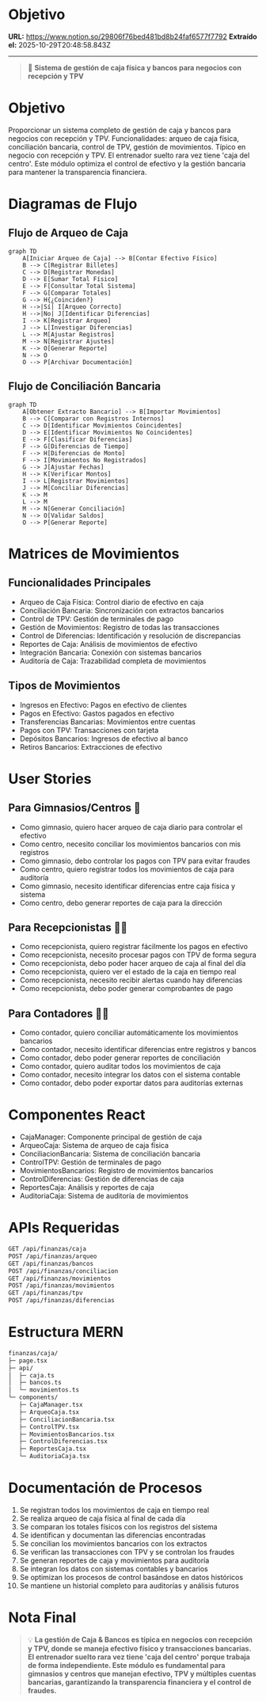 # Objetivo

**URL:** https://www.notion.so/29806f76bed481bd8b24faf6577f7792
**Extraído el:** 2025-10-29T20:48:58.843Z

---

> 🏦 **Sistema de gestión de caja física y bancos para negocios con recepción y TPV**

# Objetivo

Proporcionar un sistema completo de gestión de caja y bancos para negocios con recepción y TPV. Funcionalidades: arqueo de caja física, conciliación bancaria, control de TPV, gestión de movimientos. Típico en negocio con recepción y TPV. El entrenador suelto rara vez tiene 'caja del centro'. Este módulo optimiza el control de efectivo y la gestión bancaria para mantener la transparencia financiera.

# Diagramas de Flujo

## Flujo de Arqueo de Caja

```mermaid
graph TD
    A[Iniciar Arqueo de Caja] --> B[Contar Efectivo Físico]
    B --> C[Registrar Billetes]
    C --> D[Registrar Monedas]
    D --> E[Sumar Total Físico]
    E --> F[Consultar Total Sistema]
    F --> G[Comparar Totales]
    G --> H{¿Coinciden?}
    H -->|Sí| I[Arqueo Correcto]
    H -->|No| J[Identificar Diferencias]
    I --> K[Registrar Arqueo]
    J --> L[Investigar Diferencias]
    L --> M[Ajustar Registros]
    M --> N[Registrar Ajustes]
    K --> O[Generar Reporte]
    N --> O
    O --> P[Archivar Documentación]
```

## Flujo de Conciliación Bancaria

```mermaid
graph TD
    A[Obtener Extracto Bancario] --> B[Importar Movimientos]
    B --> C[Comparar con Registros Internos]
    C --> D[Identificar Movimientos Coincidentes]
    D --> E[Identificar Movimientos No Coincidentes]
    E --> F[Clasificar Diferencias]
    F --> G[Diferencias de Tiempo]
    F --> H[Diferencias de Monto]
    F --> I[Movimientos No Registrados]
    G --> J[Ajustar Fechas]
    H --> K[Verificar Montos]
    I --> L[Registrar Movimientos]
    J --> M[Conciliar Diferencias]
    K --> M
    L --> M
    M --> N[Generar Conciliación]
    N --> O[Validar Saldos]
    O --> P[Generar Reporte]
```

# Matrices de Movimientos

## Funcionalidades Principales

- Arqueo de Caja Física: Control diario de efectivo en caja
- Conciliación Bancaria: Sincronización con extractos bancarios
- Control de TPV: Gestión de terminales de pago
- Gestión de Movimientos: Registro de todas las transacciones
- Control de Diferencias: Identificación y resolución de discrepancias
- Reportes de Caja: Análisis de movimientos de efectivo
- Integración Bancaria: Conexión con sistemas bancarios
- Auditoría de Caja: Trazabilidad completa de movimientos
## Tipos de Movimientos

- Ingresos en Efectivo: Pagos en efectivo de clientes
- Pagos en Efectivo: Gastos pagados en efectivo
- Transferencias Bancarias: Movimientos entre cuentas
- Pagos con TPV: Transacciones con tarjeta
- Depósitos Bancarios: Ingresos de efectivo al banco
- Retiros Bancarios: Extracciones de efectivo
# User Stories

## Para Gimnasios/Centros 🏢

- Como gimnasio, quiero hacer arqueo de caja diario para controlar el efectivo
- Como centro, necesito conciliar los movimientos bancarios con mis registros
- Como gimnasio, debo controlar los pagos con TPV para evitar fraudes
- Como centro, quiero registrar todos los movimientos de caja para auditoría
- Como gimnasio, necesito identificar diferencias entre caja física y sistema
- Como centro, debo generar reportes de caja para la dirección
## Para Recepcionistas 👨‍💼

- Como recepcionista, quiero registrar fácilmente los pagos en efectivo
- Como recepcionista, necesito procesar pagos con TPV de forma segura
- Como recepcionista, debo poder hacer arqueo de caja al final del día
- Como recepcionista, quiero ver el estado de la caja en tiempo real
- Como recepcionista, necesito recibir alertas cuando hay diferencias
- Como recepcionista, debo poder generar comprobantes de pago
## Para Contadores 👨‍💼

- Como contador, quiero conciliar automáticamente los movimientos bancarios
- Como contador, necesito identificar diferencias entre registros y bancos
- Como contador, debo poder generar reportes de conciliación
- Como contador, quiero auditar todos los movimientos de caja
- Como contador, necesito integrar los datos con el sistema contable
- Como contador, debo poder exportar datos para auditorías externas
# Componentes React

- CajaManager: Componente principal de gestión de caja
- ArqueoCaja: Sistema de arqueo de caja física
- ConciliacionBancaria: Sistema de conciliación bancaria
- ControlTPV: Gestión de terminales de pago
- MovimientosBancarios: Registro de movimientos bancarios
- ControlDiferencias: Gestión de diferencias de caja
- ReportesCaja: Análisis y reportes de caja
- AuditoriaCaja: Sistema de auditoría de movimientos
# APIs Requeridas

```bash
GET /api/finanzas/caja
POST /api/finanzas/arqueo
GET /api/finanzas/bancos
POST /api/finanzas/conciliacion
GET /api/finanzas/movimientos
POST /api/finanzas/movimientos
GET /api/finanzas/tpv
POST /api/finanzas/diferencias
```

# Estructura MERN

```bash
finanzas/caja/
├─ page.tsx
├─ api/
│  ├─ caja.ts
│  ├─ bancos.ts
│  └─ movimientos.ts
└─ components/
   ├─ CajaManager.tsx
   ├─ ArqueoCaja.tsx
   ├─ ConciliacionBancaria.tsx
   ├─ ControlTPV.tsx
   ├─ MovimientosBancarios.tsx
   ├─ ControlDiferencias.tsx
   ├─ ReportesCaja.tsx
   └─ AuditoriaCaja.tsx
```

# Documentación de Procesos

1. Se registran todos los movimientos de caja en tiempo real
1. Se realiza arqueo de caja física al final de cada día
1. Se comparan los totales físicos con los registros del sistema
1. Se identifican y documentan las diferencias encontradas
1. Se concilian los movimientos bancarios con los extractos
1. Se verifican las transacciones con TPV y se controlan los fraudes
1. Se generan reportes de caja y movimientos para auditoría
1. Se integran los datos con sistemas contables y bancarios
1. Se optimizan los procesos de control basándose en datos históricos
1. Se mantiene un historial completo para auditorías y análisis futuros
# Nota Final

> 💡 **La gestión de Caja & Bancos es típica en negocios con recepción y TPV, donde se maneja efectivo físico y transacciones bancarias. El entrenador suelto rara vez tiene 'caja del centro' porque trabaja de forma independiente. Este módulo es fundamental para gimnasios y centros que manejan efectivo, TPV y múltiples cuentas bancarias, garantizando la transparencia financiera y el control de fraudes.**

